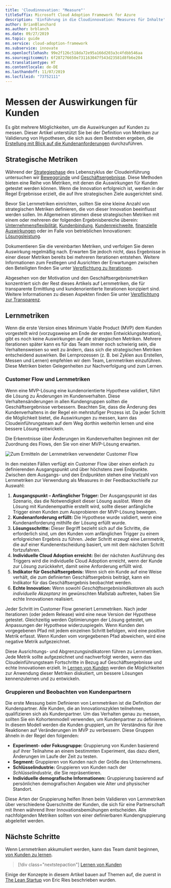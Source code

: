 ```yaml
---
title: 'Cloudinnovation: "Measure"'
titleSuffix: Microsoft Cloud Adoption Framework for Azure
description: 'Einführung in die Cloudinnovation: Measures für Inhalte'
author: BrianBlanchard
ms.author: brblanch
ms.date: 09/27/2019
ms.topic: guide
ms.service: cloud-adoption-framework
ms.subservice: innovate
ms.openlocfilehash: 99e2f126c518da72e95a166d203a3c4fdbb546aa
ms.sourcegitcommit: 6f287276650e731163047f543d23581d8fb6e204
ms.translationtype: HT
ms.contentlocale: de-DE
ms.lasthandoff: 11/07/2019
ms.locfileid: "73752111"
---
```

# <a name="measure-for-customer-impact"></a>Messen der Auswirkungen für Kunden

Es gibt mehrere Möglichkeiten, um die Auswirkungen auf Kunden zu messen. Dieser Artikel unterstützt Sie bei der Definition von Metriken zur Validierung von Hypothesen, die sich aus dem Bestreben ergeben, die [Erstellung mit Blick auf die Kundenanforderungen](./build.md) durchzuführen.

## <a name="strategic-metrics"></a>Strategische Metriken

Während der [Strategiephase](../../strategy/index.md) des Lebenszyklus der Cloudeinführung untersuchen wir [Beweggründe](../../strategy/motivations.md) und [Geschäftsergebnisse](../../strategy/business-outcomes/index.md). Diese Methoden bieten eine Reihe von Metriken, mit denen die Auswirkungen für Kunden getestet werden können. Wenn die Innovation erfolgreich ist, werden in der Regel Ergebnisse erzielt, die auf Ihre strategischen Ziele ausgerichtet sind.

Bevor Sie Lernmetriken einrichten, sollten Sie eine kleine Anzahl von strategischen Metriken definieren, die von dieser Innovation beeinflusst werden sollen. Im Allgemeinen stimmen diese strategischen Metriken mit einem oder mehreren der folgenden Ergebnisbereiche überein: [Unternehmensflexibilität](../../strategy/business-outcomes/agility-outcomes.md), [Kundenbindung](../../strategy/business-outcomes/engagement-outcomes.md), [Kundenreichweite](../../strategy/business-outcomes/reach-outcomes.md), [finanzielle Auswirkungen](../../strategy/business-outcomes/fiscal-outcomes.md) oder im Falle von betrieblichen Innovationen: [Lösungsleistung](../../strategy/business-outcomes/fiscal-outcomes.md).

Dokumentieren Sie die vereinbarten Metriken, und verfolgen Sie deren Auswirkung regelmäßig nach. Erwarten Sie jedoch nicht, dass Ergebnisse in einer dieser Metriken bereits bei mehreren Iterationen entstehen. Weitere Informationen zum Festlegen und Ausrichten der Erwartungen zwischen den Beteiligten finden Sie unter [Verpflichtung zu Iterationen](./index.md#commitment-to-iteration).

Abgesehen von der Motivation und den Geschäftsergebnismetriken konzentriert sich der Rest dieses Artikels auf Lernmetriken, die für transparente Ermittlung und kundenorientierte Iterationen konzipiert sind. Weitere Informationen zu diesen Aspekten finden Sie unter [Verpflichtung zur Transparenz](./index.md#commitment-to-transparency).

## <a name="learning-metrics"></a>Lernmetriken

Wenn die erste Version eines Minimum Viable Product (MVP) dem Kunden vorgestellt wird (vorzugsweise am Ende der ersten Entwicklungsiteration), gibt es noch keine Auswirkungen auf die strategischen Metriken. Mehrere Iterationen später kann es für das Team immer noch schwierig sein, die Verhaltensweisen so weit zu ändern, dass sich die strategischen Metriken entscheidend auswirken. Bei Lernprozessen (z. B. bei Zyklen aus Erstellen, Messen und Lernen) empfehlen wir dem Team, Lernmetriken einzuführen. Diese Metriken bieten Gelegenheiten zur Nachverfolgung und zum Lernen.

### <a name="customer-flow-and-learning-metrics"></a>Customer Flow und Lernmetriken

Wenn eine MVP-Lösung eine kundenorientierte Hypothese validiert, führt die Lösung zu Änderungen im Kundenverhalten. Diese Verhaltensänderungen in allen Kundengruppen sollten die Geschäftsergebnisse verbessern. Beachten Sie, dass die Änderung des Kundenverhaltens in der Regel ein mehrstufiger Prozess ist. Da jeder Schritt die Möglichkeit bietet, die Auswirkungen zu messen, kann das Cloudeinführungsteam auf dem Weg dorthin weiterhin lernen und eine bessere Lösung entwickeln.

Die Erkenntnisse über Änderungen im Kundenverhalten beginnen mit der Zuordnung des Flows, den Sie von einer MVP-Lösung erwarten.

![Zum Ermitteln der Lernmetriken verwendeter Customer Flow](../../_images/innovate/customer-flow-learning-metrics.png)

In den meisten Fällen verfügt ein Customer Flow über einen einfach zu definierenden Ausgangspunkt und über höchstens zwei Endpunkte. Zwischen dem Ausgangs- und den Endpunkten stehen eine Vielzahl von Lernmetriken zur Verwendung als Measures in der Feedbackschleife zur Auswahl:

1. **Ausgangspunkt – Anfänglicher Trigger:** Der Ausgangspunkt ist das Szenario, das die Notwendigkeit dieser Lösung auslöst. Wenn die Lösung mit Kundenempathie erstellt wird, sollte dieser anfängliche Trigger einen Kunden zum Ausprobieren der MVP-Lösung bewegen.
2. **Kundenanforderung erfüllt:** Die Hypothese wurde validiert, wenn eine Kundenanforderung mithilfe der Lösung erfüllt wurde.
3. **Lösungsschritte:** Dieser Begriff bezieht sich auf die Schritte, die erforderlich sind, um den Kunden vom anfänglichen Trigger zu einem erfolgreichen Ergebnis zu führen. Jeder Schritt erzeugt eine Lernmetrik, die auf einer Kundenentscheidung basiert, um mit dem nächsten Schritt fortzufahren.
4. **Individuelle Cloud Adoption erreicht:** Bei der nächsten Ausführung des Triggers wird die individuelle Cloud Adoption erreicht, wenn der Kunde zur Lösung zurückkehrt, damit seine Anforderung erfüllt wird.
5. **Indikator für Geschäftsergebnis:** Wenn sich ein Kunde auf eine Weise verhält, die zum definierten Geschäftsergebnis beiträgt, kann ein Indikator für das Geschäftsergebnis beobachtet werden.
6. **Echte Innovation:** Wenn sowohl *Geschäftsergebnisindikatoren* als auch *individuelle Akzeptanz* im gewünschten Maßstab auftreten, haben Sie echte Innovationen realisiert.

Jeder Schritt im Customer Flow generiert Lernmetriken. Nach jeder Iterationen (oder jedem Release) wird eine neue Version der Hypothese getestet. Gleichzeitig werden Optimierungen der Lösung getestet, um Anpassungen der Hypothese widerzuspiegeln. Wenn Kunden den vorgegebenen Pfad mit jedem einzelnen Schritt befolgen, wird eine positive Metrik erfasst. Wenn Kunden vom vorgegebenen Pfad abweichen, wird eine negative Metrik aufgezeichnet.

Diese Ausrichtungs- und Abgrenzungsindikatoren führen zu Lernmetriken. Jede Metrik sollte aufgezeichnet und nachverfolgt werden, wenn das Cloudeinführungsteam Fortschritte in Bezug auf Geschäftsergebnisse und echte Innovationen erzielt. In [Lernen von Kunden](./learn.md) werden die Möglichkeiten zur Anwendung dieser Metriken diskutiert, um bessere Lösungen kennenzulernen und zu entwickeln.

### <a name="grouping-and-observing-customer-partners"></a>Gruppieren und Beobachten von Kundenpartnern

Die erste Messung beim Definieren von Lernmetriken ist die Definition der Kundenpartner. Alle Kunden, die an Innovationszyklen teilnehmen, qualifizieren sich als Kundenpartner. Um das Verhalten genau zu messen, sollten Sie ein Kohortenmodell verwenden, um Kundenpartner zu definieren. In diesem Modell werden die Kunden gruppiert, um Ihr Verständnis für ihre Reaktionen auf Veränderungen im MVP zu verbessern. Diese Gruppen ähneln in der Regel den folgenden:

- **Experiment- oder Fokusgruppe:** Gruppierung von Kunden basierend auf ihrer Teilnahme an einem bestimmten Experiment, das dazu dient, Änderungen im Laufe der Zeit zu testen.
- **Segment:** Gruppieren von Kunden nach der Größe des Unternehmens.
- **Schlüsselindustrie:** Gruppieren von Kunden nach der *Schlüsselindustrie*, die Sie repräsentieren.
- **Individuelle demografische Informationen:** Gruppierung basierend auf persönlichen demografischen Angaben wie Alter und physischer Standort.

Diese Arten der Gruppierung helfen Ihnen beim Validieren von Lernmetriken über verschiedene Querschnitte der Kunden, die sich für eine Partnerschaft mit Ihnen während Ihrer Innovationsbemühungen entscheiden. Alle nachfolgenden Metriken sollten von einer definierbaren Kundengruppierung abgeleitet werden.

## <a name="next-steps"></a>Nächste Schritte

Wenn Lernmetriken akkumuliert werden, kann das Team damit beginnen, [von Kunden zu lernen](./learn.md).

> [!div class="nextstepaction"]
> [Lernen von Kunden](./learn.md)

Einige der Konzepte in diesem Artikel bauen auf Themen auf, die zuerst in [The Lean Startup](http://theleanstartup.com/book) von Eric Ries beschrieben wurden.
